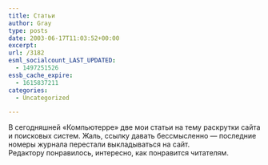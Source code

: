 ```yaml
---
title: Статьи
author: Gray
type: posts
date: 2003-06-17T11:03:52+00:00
excerpt:
url: /3182
esml_socialcount_LAST_UPDATED:
  - 1497251526
essb_cache_expire:
  - 1615837211
categories:
  - Uncategorized

---
```








В сегодняшней &#171;Компьютерре&#187; две мои статьи на тему раскрутки сайта и поисковых систем. Жаль, ссылку давать бессмысленно &#8212; последние номеры журнала перестали выкладываться на сайт.  
Редактору понравилось, интересно, как понравится читателям.